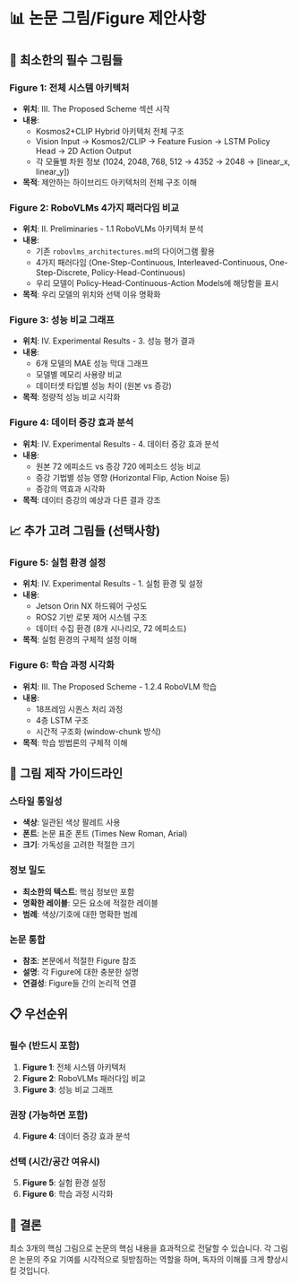 # 📊 논문 그림/Figure 제안사항

## 🎯 **최소한의 필수 그림들**

### **Figure 1: 전체 시스템 아키텍처**
- **위치**: III. The Proposed Scheme 섹션 시작
- **내용**: 
  - Kosmos2+CLIP Hybrid 아키텍처 전체 구조
  - Vision Input → Kosmos2/CLIP → Feature Fusion → LSTM Policy Head → 2D Action Output
  - 각 모듈별 차원 정보 (1024, 2048, 768, 512 → 4352 → 2048 → [linear_x, linear_y])
- **목적**: 제안하는 하이브리드 아키텍처의 전체 구조 이해

### **Figure 2: RoboVLMs 4가지 패러다임 비교**
- **위치**: II. Preliminaries - 1.1 RoboVLMs 아키텍처 분석
- **내용**: 
  - 기존 `robovlms_architectures.md`의 다이어그램 활용
  - 4가지 패러다임 (One-Step-Continuous, Interleaved-Continuous, One-Step-Discrete, Policy-Head-Continuous)
  - 우리 모델이 Policy-Head-Continuous-Action Models에 해당함을 표시
- **목적**: 우리 모델의 위치와 선택 이유 명확화

### **Figure 3: 성능 비교 그래프**
- **위치**: IV. Experimental Results - 3. 성능 평가 결과
- **내용**:
  - 6개 모델의 MAE 성능 막대 그래프
  - 모델별 메모리 사용량 비교
  - 데이터셋 타입별 성능 차이 (원본 vs 증강)
- **목적**: 정량적 성능 비교 시각화

### **Figure 4: 데이터 증강 효과 분석**
- **위치**: IV. Experimental Results - 4. 데이터 증강 효과 분석
- **내용**:
  - 원본 72 에피소드 vs 증강 720 에피소드 성능 비교
  - 증강 기법별 성능 영향 (Horizontal Flip, Action Noise 등)
  - 증강의 역효과 시각화
- **목적**: 데이터 증강의 예상과 다른 결과 강조

## 📈 **추가 고려 그림들 (선택사항)**

### **Figure 5: 실험 환경 설정**
- **위치**: IV. Experimental Results - 1. 실험 환경 및 설정
- **내용**:
  - Jetson Orin NX 하드웨어 구성도
  - ROS2 기반 로봇 제어 시스템 구조
  - 데이터 수집 환경 (8개 시나리오, 72 에피소드)
- **목적**: 실험 환경의 구체적 설정 이해

### **Figure 6: 학습 과정 시각화**
- **위치**: III. The Proposed Scheme - 1.2.4 RoboVLM 학습
- **내용**:
  - 18프레임 시퀀스 처리 과정
  - 4층 LSTM 구조
  - 시간적 구조화 (window-chunk 방식)
- **목적**: 학습 방법론의 구체적 이해

## 🎨 **그림 제작 가이드라인**

### **스타일 통일성**
- **색상**: 일관된 색상 팔레트 사용
- **폰트**: 논문 표준 폰트 (Times New Roman, Arial)
- **크기**: 가독성을 고려한 적절한 크기

### **정보 밀도**
- **최소한의 텍스트**: 핵심 정보만 포함
- **명확한 레이블**: 모든 요소에 적절한 레이블
- **범례**: 색상/기호에 대한 명확한 범례

### **논문 통합**
- **참조**: 본문에서 적절한 Figure 참조
- **설명**: 각 Figure에 대한 충분한 설명
- **연결성**: Figure들 간의 논리적 연결

## 📋 **우선순위**

### **필수 (반드시 포함)**
1. **Figure 1**: 전체 시스템 아키텍처
2. **Figure 2**: RoboVLMs 패러다임 비교
3. **Figure 3**: 성능 비교 그래프

### **권장 (가능하면 포함)**
4. **Figure 4**: 데이터 증강 효과 분석

### **선택 (시간/공간 여유시)**
5. **Figure 5**: 실험 환경 설정
6. **Figure 6**: 학습 과정 시각화

## 🎯 **결론**

최소 3개의 핵심 그림으로 논문의 핵심 내용을 효과적으로 전달할 수 있습니다. 각 그림은 논문의 주요 기여를 시각적으로 뒷받침하는 역할을 하며, 독자의 이해를 크게 향상시킬 것입니다.
